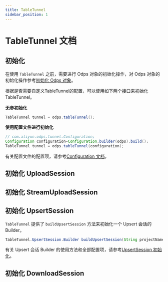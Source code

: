```yaml
---
title: TableTunnel
sidebar_position: 1
---
```


# TableTunnel 文档

## 初始化

在使用 `TableTunnel` 之前，需要进行 Odps 对象的初始化操作，对 Odps 对象的初始化操作参考[初始化 Odps 对象](../../core-concept/init-odps-client.md)。

根据是否需要自定义TableTunnel的配置，可以使用如下两个接口来初始化TableTunnel。

**无参初始化**
```java
TableTunnel tunnel = odps.tableTunnel();
```

**使用配置文件进行初始化**
```java
// com.aliyun.odps.tunnel.Configuration;
Configuration configuration=Configuration.builder(odps).build();
TableTunnel tunnel = odps.tableTunnel(configuration);
```
有关配置文件的配置项，请参考[Configuration 文档](Configuration.md)。

## 初始化 UploadSession

## 初始化 StreamUploadSession

## 初始化 UpsertSession

`TableTunnel` 提供了 `buildUpsertSession` 方法来初始化一个 Upsert 会话的 Builder。
```java
TableTunnel.UpsertSession.Builder buildUpsertSession(String projectName, String tableName);
```
有关 Upsert 会话 Builder 的使用方法和全部配置项，请参考[UpsertSession 初始化](UpsertSession.md#builder-接口)。

## 初始化 DownloadSession
